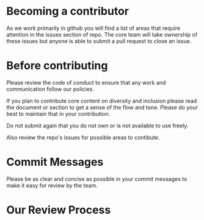 # Becoming a contributor
As we work primarily in github you will find a list of areas that require attention in the issues section of repo. The core team will take ownership of these issues but anyone is able to submit a pull request to close an issue.

# Before contributing
Please review the code of conduct to ensure that any work and communication follow our policies.

If you plan to contribute core content on diversity and inclusion please read the document or section to get a sense of the flow and tone. Please do your best to maintain that in your contribution.

Do not submit again that you do not own or is not available to use freely.

Also review the repo's issues for possible areas to contibute.

# Commit Messages

Please be as clear and concise as possible in your commit messages to make it easy for review by the team.

# Our Review Process

